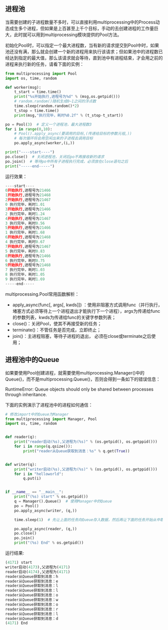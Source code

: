 ## 进程池

当需要创建的子进程数量不多时，可以直接利用multiprocessing中的Process动态成生多个进程，但如果是上百甚至上千个目标，手动的去创建进程的工作量巨大，此时就可以用到multiprocessing模块提供的Pool方法。

初始化Pool时，可以指定一个最大进程数，当有新的请求提交到Pool中时，如果池还没有满，那么就会创建一个新的进程用来执行该请求；但如果池中的进程数已经达到指定的最大值，那么该请求就会等待，直到池中有进程结束，才会用之前的进程来执行新的任务，请看下面的实例：

```python
from multiprocessing import Pool
import os, time, random

def worker(msg):
    t_start = time.time()
    print("%s开始执行,进程号为%d" % (msg,os.getpid()))
    # random.random()随机生成0~1之间的浮点数
    time.sleep(random.random()*2) 
    t_stop = time.time()
    print(msg,"执行完毕，耗时%0.2f" % (t_stop-t_start))

po = Pool(3)  # 定义一个进程池，最大进程数3
for i in range(0,10):
    # Pool().apply_async(要调用的目标,(传递给目标的参数元祖,))
    # 每次循环将会用空闲出来的子进程去调用目标
    po.apply_async(worker,(i,))

print("----start----")
po.close()  # 关闭进程池，关闭后po不再接收新的请求
po.join()  # 等待po中所有子进程执行完成，必须放在close语句之后
print("-----end-----")
```



运行效果：

```python
----start----
0开始执行,进程号为21466
1开始执行,进程号为21468
2开始执行,进程号为21467
0 执行完毕，耗时1.01
3开始执行,进程号为21466
2 执行完毕，耗时1.24
4开始执行,进程号为21467
3 执行完毕，耗时0.56
5开始执行,进程号为21466
1 执行完毕，耗时1.68
6开始执行,进程号为21468
4 执行完毕，耗时0.67
7开始执行,进程号为21467
5 执行完毕，耗时0.83
8开始执行,进程号为21466
6 执行完毕，耗时0.75
9开始执行,进程号为21468
7 执行完毕，耗时1.03
8 执行完毕，耗时1.05
9 执行完毕，耗时1.69
-----end-----
```



multiprocessing.Pool常用函数解析：

- apply_async(func[, args[, kwds]]) ：使用非阻塞方式调用func（并行执行，堵塞方式必须等待上一个进程退出才能执行下一个进程），args为传递给func的参数列表，kwds为传递给func的关键字参数列表；
- close()：关闭Pool，使其不再接受新的任务；
- terminate()：不管任务是否完成，立即终止；
- join()：主进程阻塞，等待子进程的退出， 必须在close或terminate之后使用；

## 进程池中的Queue

如果要使用Pool创建进程，就需要使用multiprocessing.Manager()中的Queue()，而不是multiprocessing.Queue()，否则会得到一条如下的错误信息：

RuntimeError: Queue objects should only be shared between processes through inheritance.

下面的实例演示了进程池中的进程如何通信：

```python
# 修改import中的Queue为Manager
from multiprocessing import Manager, Pool
import os, time, random


def reader(q):
    print("reader启动(%s),父进程为(%s)" % (os.getpid(), os.getppid()))
    for i in range(q.qsize()):
        print("reader从Queue获取到消息：%s" % q.get(True))


def writer(q):
    print("writer启动(%s),父进程为(%s)" % (os.getpid(), os.getppid()))
    for i in "helloworld":
        q.put(i)


if __name__ == "__main__":
    print("(%s) start" % os.getpid())
    q = Manager().Queue()  # 使用Manager中的Queue
    po = Pool()
    po.apply_async(writer, (q,))

    time.sleep(1)  # 先让上面的任务向Queue存入数据，然后再让下面的任务开始从中取数据

    po.apply_async(reader, (q,))
    po.close()
    po.join()
    print("(%s) End" % os.getpid())
```



运行结果:

```python
(4171) start
writer启动(4173),父进程为(4171)
reader启动(4174),父进程为(4171)
reader从Queue获取到消息：h
reader从Queue获取到消息：e
reader从Queue获取到消息：l
reader从Queue获取到消息：l
reader从Queue获取到消息：o
reader从Queue获取到消息：w
reader从Queue获取到消息：o
reader从Queue获取到消息：r
reader从Queue获取到消息：l
reader从Queue获取到消息：d
(4171) End
```



